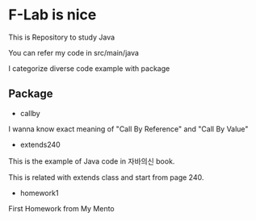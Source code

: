 # F-Lab is nice

This is Repository to study Java

You can refer my code in src/main/java

I categorize diverse code example with package

## Package

- callby

I wanna know exact meaning of "Call By Reference" and "Call By Value"

- extends240

This is the example of Java code in 자바의신 book.

This is related with extends class and start from page 240.

- homework1

First Homework from My Mento
